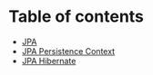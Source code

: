 # Table of contents

* [JPA](README.md)
* [JPA Persistence Context](jpa-persistence-context.md)
* [JPA Hibernate](jpa-hibernate.md)

